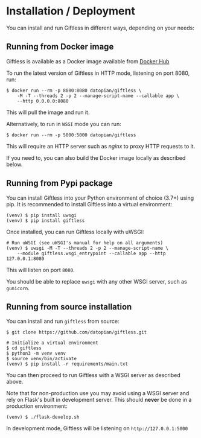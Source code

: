 Installation / Deployment
=========================

You can install and run Giftless in different ways, depending on your needs:

## Running from Docker image
Giftless is available as a Docker image available from
[Docker Hub](https://hub.docker.com/r/datopian/giftless)

To run the latest version of Giftless in HTTP mode, listening
on port 8080, run:

```
$ docker run --rm -p 8080:8080 datopian/giftless \
    -M -T --threads 2 -p 2 --manage-script-name --callable app \
    --http 0.0.0.0:8080
```

This will pull the image and run it.

Alternatively, to run in `WSGI` mode you can run:

```
$ docker run --rm -p 5000:5000 datopian/giftless
```

This will require an HTTP server such as *nginx* to proxy HTTP requests to it.

If you need to, you can also build the Docker image locally as described below.

## Running from Pypi package
You can install Giftless into your Python environment of choice (3.7+) using pip.
It is recommended to install Giftless into a virtual environment:

```shell
(venv) $ pip install uwsgi
(venv) $ pip install giftless
```

Once installed, you can run Giftless locally with uWSGI:

```
# Run uWSGI (see uWSGI's manual for help on all arguments)
(venv) $ uwsgi -M -T --threads 2 -p 2 --manage-script-name \
    --module giftless.wsgi_entrypoint --callable app --http 127.0.0.1:8080
```

This will listen on port `8080`.

You should be able to replace `uwsgi` with any other WSGI server, such as `gunicorn`.

## Running from source installation
You can install and run `giftless` from source:

```shell
$ git clone https://github.com/datopian/giftless.git

# Initialize a virtual environment
$ cd giftless
$ python3 -m venv venv
$ source venv/bin/activate
(venv) $ pip install -r requirements/main.txt
```

You can then proceed to run Giftless with a WSGI server as
described above.

Note that for non-production use you may avoid using a WSGI server and rely
on Flask's built in development server. This should **never** be done in a
production environment:

```shell
(venv) $ ./flask-develop.sh
```

In development mode, Giftless will be listening on `http://127.0.0.1:5000`
